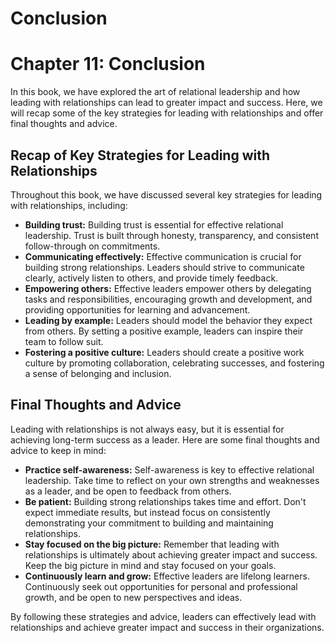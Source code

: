 # Conclusion

Chapter 11: Conclusion
======================

In this book, we have explored the art of relational leadership and how leading with relationships can lead to greater impact and success. Here, we will recap some of the key strategies for leading with relationships and offer final thoughts and advice.

Recap of Key Strategies for Leading with Relationships
------------------------------------------------------

Throughout this book, we have discussed several key strategies for leading with relationships, including:

* **Building trust:** Building trust is essential for effective relational leadership. Trust is built through honesty, transparency, and consistent follow-through on commitments.
* **Communicating effectively:** Effective communication is crucial for building strong relationships. Leaders should strive to communicate clearly, actively listen to others, and provide timely feedback.
* **Empowering others:** Effective leaders empower others by delegating tasks and responsibilities, encouraging growth and development, and providing opportunities for learning and advancement.
* **Leading by example:** Leaders should model the behavior they expect from others. By setting a positive example, leaders can inspire their team to follow suit.
* **Fostering a positive culture:** Leaders should create a positive work culture by promoting collaboration, celebrating successes, and fostering a sense of belonging and inclusion.

Final Thoughts and Advice
-------------------------

Leading with relationships is not always easy, but it is essential for achieving long-term success as a leader. Here are some final thoughts and advice to keep in mind:

* **Practice self-awareness:** Self-awareness is key to effective relational leadership. Take time to reflect on your own strengths and weaknesses as a leader, and be open to feedback from others.
* **Be patient:** Building strong relationships takes time and effort. Don't expect immediate results, but instead focus on consistently demonstrating your commitment to building and maintaining relationships.
* **Stay focused on the big picture:** Remember that leading with relationships is ultimately about achieving greater impact and success. Keep the big picture in mind and stay focused on your goals.
* **Continuously learn and grow:** Effective leaders are lifelong learners. Continuously seek out opportunities for personal and professional growth, and be open to new perspectives and ideas.

By following these strategies and advice, leaders can effectively lead with relationships and achieve greater impact and success in their organizations.